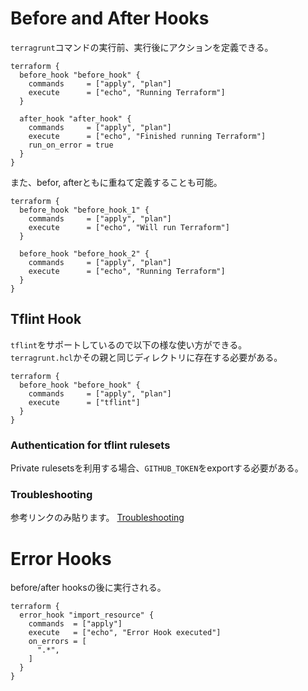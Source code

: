 # Before and After Hooks
`terragrunt`コマンドの実行前、実行後にアクションを定義できる。
```
terraform {
  before_hook "before_hook" {
    commands     = ["apply", "plan"]
    execute      = ["echo", "Running Terraform"]
  }

  after_hook "after_hook" {
    commands     = ["apply", "plan"]
    execute      = ["echo", "Finished running Terraform"]
    run_on_error = true
  }
}
```

また、befor, afterともに重ねて定義することも可能。
```
terraform {
  before_hook "before_hook_1" {
    commands     = ["apply", "plan"]
    execute      = ["echo", "Will run Terraform"]
  }

  before_hook "before_hook_2" {
    commands     = ["apply", "plan"]
    execute      = ["echo", "Running Terraform"]
  }
}
```

## Tflint Hook
`tflint`をサポートしているので以下の様な使い方ができる。  
`terragrunt.hcl`かその親と同じディレクトリに存在する必要がある。
```
terraform {
  before_hook "before_hook" {
    commands     = ["apply", "plan"]
    execute      = ["tflint"]
  }
}
```

### Authentication for tflint rulesets
Private rulesetsを利用する場合、`GITHUB_TOKEN`をexportする必要がある。

### Troubleshooting
参考リンクのみ貼ります。
[Troubleshooting](https://terragrunt.gruntwork.io/docs/features/hooks/#troubleshooting)

# Error Hooks
before/after hooksの後に実行される。
```
terraform {
  error_hook "import_resource" {
    commands  = ["apply"]
    execute   = ["echo", "Error Hook executed"]
    on_errors = [
      ".*",
    ]
  }
}
```